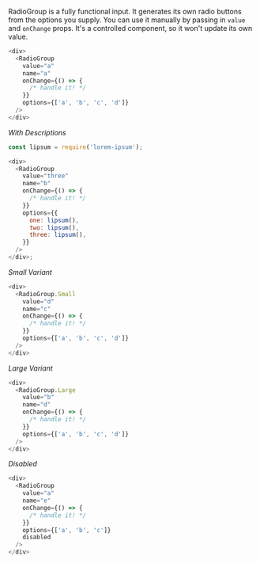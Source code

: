 RadioGroup is a fully functional input. It generates its own radio buttons from the options you supply. You can use it manually by passing in `value` and `onChange` props. It's a controlled component, so it won't update its own value.

```javascript
<div>
  <RadioGroup
    value="a"
    name="a"
    onChange={() => {
      /* handle it! */
    }}
    options={['a', 'b', 'c', 'd']}
  />
</div>
```

_With Descriptions_

```javascript
const lipsum = require('lorem-ipsum');

<div>
  <RadioGroup
    value="three"
    name="b"
    onChange={() => {
      /* handle it! */
    }}
    options={{
      one: lipsum(),
      two: lipsum(),
      three: lipsum(),
    }}
  />
</div>;
```

_Small Variant_

```javascript
<div>
  <RadioGroup.Small
    value="d"
    name="c"
    onChange={() => {
      /* handle it! */
    }}
    options={['a', 'b', 'c', 'd']}
  />
</div>
```

_Large Variant_

```javascript
<div>
  <RadioGroup.Large
    value="b"
    name="d"
    onChange={() => {
      /* handle it! */
    }}
    options={['a', 'b', 'c', 'd']}
  />
</div>
```

_Disabled_

```javascript
<div>
  <RadioGroup
    value="a"
    name="e"
    onChange={() => {
      /* handle it! */
    }}
    options={['a', 'b', 'c']}
    disabled
  />
</div>
```
